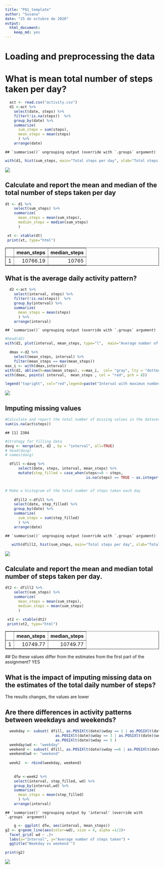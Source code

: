 ```yaml
---
title: "PA1_template"
author: "Susana"
date: "25 de octubre de 2020"
output: 
  html_document: 
    keep_md: yes
---
```






# Loading and preprocessing the data
# What is mean total number of steps taken per day?


```r
  act <- read.csv("activity.csv")
  d1 <-act %>%
    select(date, steps) %>%
    filter(!is.na(steps))  %>%
    group_by(date) %>%
    summarize(
      sum_steps = sum(steps),
      mean_steps = mean(steps)
      ) %>%
    arrange(date)
```

```
## `summarise()` ungrouping output (override with `.groups` argument)
```

```r
with(d1, hist(sum_steps, main="Total steps per day", xlab="Total steps per day"))
```

![](PA1_template_files/figure-html/unnamed-chunk-1-1.png)<!-- -->

## Calculate and report the mean and median of the total number of steps taken per day




```r
dt <- d1 %>%
    select(sum_steps) %>%
    summarize(
      mean_steps = mean(sum_steps),
      median_steps = median(sum_steps)
      ) 

 xt <- xtable(dt)
 print(xt, type="html")
```

<!-- html table generated in R 4.0.0 by xtable 1.8-4 package -->
<!-- Sun Oct 25 20:56:40 2020 -->
<table border=1>
<tr> <th>  </th> <th> mean_steps </th> <th> median_steps </th>  </tr>
  <tr> <td align="right"> 1 </td> <td align="right"> 10766.19 </td> <td align="right"> 10765 </td> </tr>
   </table>
 
## What is the average daily activity pattern?

```r
  d2 <-act %>%
    select(interval, steps) %>%
    filter(!is.na(steps))  %>%
    group_by(interval) %>%
    summarize(
      mean_steps = mean(steps)
      ) %>%
    arrange(interval)
```

```
## `summarise()` ungrouping output (override with `.groups` argument)
```

```r
#head(d2)
with(d2, plot(interval, mean_steps, type="l",  main="Average number of steps taken", ylab = "Average steps", col="blue"))

  dmax <-d2 %>%
    select(mean_steps, interval) %>%
    filter(mean_steps == max(mean_steps))
max_i <- with(dmax,interval)
with(d2, abline(h=max(mean_steps), v=max_i,  col= "gray", lty = "dotted"))
with(dmax, points( interval,  mean_steps , col = "red", pch = 8))

legend("topright", col="red",legend=paste("Interval with maximun number of steps?", max_i), pch = 8, cex=0.8)
```

![](PA1_template_files/figure-html/unnamed-chunk-2-1.png)<!-- -->
 
## Imputing missing values 


```r
#Calculate and report the total number of missing values in the dataset (i.e. the total number of rows with NAs)
sum(is.na(act$steps))
```

```
## [1] 2304
```

```r
#Strategy for filling data
davg <- merge(act, d2 , by = "interval", all=TRUE)
# head(davg)
# names(davg)

  dfill <-davg %>%
      select(date, steps, interval, mean_steps) %>%
      mutate(step_filled = case_when(steps>=0 ~ steps,
                                     is.na(steps) == TRUE ~ as.integer(mean_steps)))


# Make a histogram of the total number of steps taken each day
  
    dfill2 <-dfill %>%
    select(date, step_filled) %>%
    group_by(date) %>%
    summarize(
      sum_steps = sum(step_filled)
      ) %>%
    arrange(date)
```

```
## `summarise()` ungrouping output (override with `.groups` argument)
```

```r
   with(dfill2, hist(sum_steps, main="Total steps per day", xlab="Total steps per day"))
```

![](PA1_template_files/figure-html/unnamed-chunk-3-1.png)<!-- -->
 
## Calculate and report the mean and median total number of steps taken per day. 



```r
dt2 <- dfill2 %>%
    select(sum_steps) %>%
    summarize(
      mean_steps = mean(sum_steps),
      median_steps = mean(sum_steps)
      ) 

 xt2 <- xtable(dt2)
 print(xt2, type="html")
```

<!-- html table generated in R 4.0.0 by xtable 1.8-4 package -->
<!-- Sun Oct 25 20:56:40 2020 -->
<table border=1>
<tr> <th>  </th> <th> mean_steps </th> <th> median_steps </th>  </tr>
  <tr> <td align="right"> 1 </td> <td align="right"> 10749.77 </td> <td align="right"> 10749.77 </td> </tr>
   </table>
## Do these values differ from the estimates from the first part of the assignment? 
 YES 
 
## What is the impact of imputing missing data on the estimates of the total daily number of steps? 
The results changes, the values are lower 

## Are there differences in activity patterns between weekdays and weekends?


```r
  weekday <- subset( dfill, as.POSIXlt(date)$wday == 1 | as.POSIXlt(date)$wday == 2 | 
                       as.POSIXlt(date)$wday == 3 | as.POSIXlt(date)$wday == 4 |
                       as.POSIXlt(date)$wday == 5 ) 
  weekday$wd <- "weekday"
  weekend <- subset( dfill, as.POSIXlt(date)$wday ==6 | as.POSIXlt(date)$wday == 0)
  weekend$wd <- "weekend"
  
  week2  <- rbind(weekday, weekend)
  
  
    dfw <-week2 %>%
    select(interval, step_filled, wd) %>%
    group_by(interval,wd) %>%
    summarize(
      mean_steps = mean(step_filled)
      ) %>%
    arrange(interval)
```

```
## `summarise()` regrouping output by 'interval' (override with `.groups` argument)
```

```r
    g <- ggplot( dfw, aes(interval, mean_steps))
g2 <- g+geom_line(aes(color=wd), size = 4, alpha =1/2)+
  facet_grid( wd ~ .)+
  labs(x="Interval", y="Average number of steps taken") +
  ggtitle("Weekday vs weekend ")

print(g2)
```

![](PA1_template_files/figure-html/unnamed-chunk-5-1.png)<!-- -->





